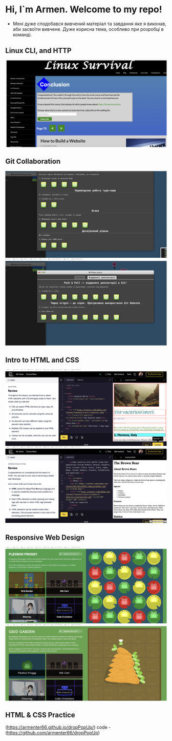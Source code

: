 # Hi, I`m Armen. Welcome to my repo!
* Мені дуже сподобався вивчений матеріал та завдання яке я виконав, аби засвоїти вивчене. Дуже корисна тема, особливо при розробці в команді. 

## Linux CLI, and HTTP
![4 modules Linux is done](https://github.com/armenter66/kottans-frontend/blob/main/task_linux_cli/%D0%A1%D0%BD%D0%B8%D0%BC%D0%BE%D0%BA%20%D1%8D%D0%BA%D1%80%D0%B0%D0%BD%D0%B0%202022-07-22%20%D0%B2%2012.17.07.png)

## Git Collaboration 
![GIT Branching](https://github.com/armenter66/kottans-frontend/blob/main/task_git_collaboration/2.png)
![GIT Branching](https://github.com/armenter66/kottans-frontend/blob/main/task_git_collaboration/git2.png)

## Intro to HTML and CSS
![CSS and HTML](https://github.com/armenter66/kottans-frontend/blob/main/task_html_css_intro/css2.png)
![CSS and HTML](https://github.com/armenter66/kottans-frontend/blob/main/task_html_css_intro/html.png)

## Responsive Web Design
![FLEX](https://github.com/armenter66/kottans-frontend/blob/main/task_responsive_web_design/flex.png)
![GRID](https://github.com/armenter66/kottans-frontend/blob/main/task_responsive_web_design/grid.png)

## HTML & CSS Practice
(https://armenter66.github.io/dropPopUp/)
code - (https://github.com/armenter66/dropPopUp)